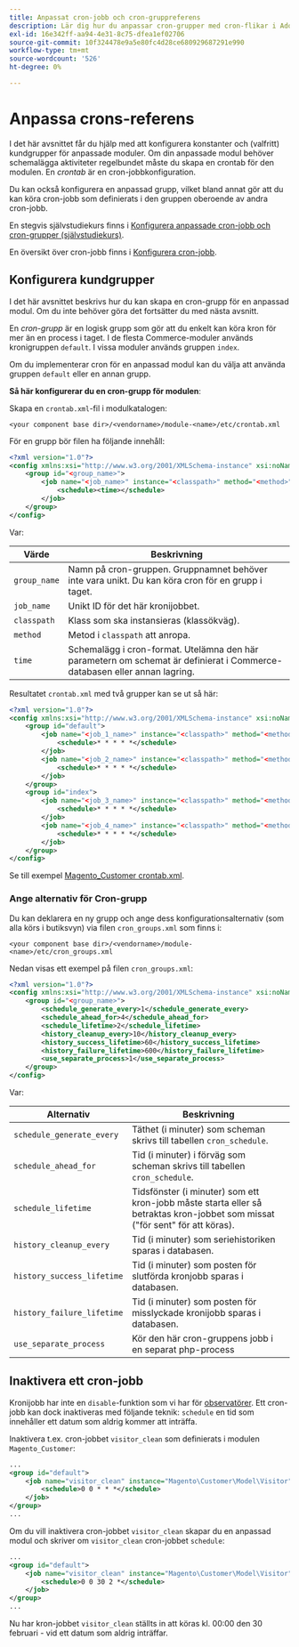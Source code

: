 ```yaml
---
title: Anpassat cron-jobb och cron-gruppreferens
description: Lär dig hur du anpassar cron-grupper med cron-flikar i Adobe Commerce. Identifiera anpassad modulkonfiguration och konfiguration av schemalagda aktiviteter.
exl-id: 16e342ff-aa94-4e31-8c75-dfea1ef02706
source-git-commit: 10f324478e9a5e80fc4d28ce680929687291e990
workflow-type: tm+mt
source-wordcount: '526'
ht-degree: 0%

---
```


# Anpassa crons-referens

I det här avsnittet får du hjälp med att konfigurera konstanter och (valfritt) kundgrupper för anpassade moduler. Om din anpassade modul behöver schemalägga aktiviteter regelbundet måste du skapa en crontab för den modulen. En _crontab_ är en cron-jobbkonfiguration.

Du kan också konfigurera en anpassad grupp, vilket bland annat gör att du kan köra cron-jobb som definierats i den gruppen oberoende av andra cron-jobb.

En stegvis självstudiekurs finns i [Konfigurera anpassade cron-jobb och cron-grupper (självstudiekurs)](custom-cron-tutorial.md).

En översikt över cron-jobb finns i [Konfigurera cron-jobb](../cli/configure-cron-jobs.md).

## Konfigurera kundgrupper

I det här avsnittet beskrivs hur du kan skapa en cron-grupp för en anpassad modul. Om du inte behöver göra det fortsätter du med nästa avsnitt.

En _cron-grupp_ är en logisk grupp som gör att du enkelt kan köra kron för mer än en process i taget. I de flesta Commerce-moduler används kronigruppen `default`. I vissa moduler används gruppen `index`.

Om du implementerar cron för en anpassad modul kan du välja att använda gruppen `default` eller en annan grupp.

**Så här konfigurerar du en cron-grupp för modulen**:

Skapa en `crontab.xml`-fil i modulkatalogen:

```text
<your component base dir>/<vendorname>/module-<name>/etc/crontab.xml
```

För en grupp bör filen ha följande innehåll:

```xml
<?xml version="1.0"?>
<config xmlns:xsi="http://www.w3.org/2001/XMLSchema-instance" xsi:noNamespaceSchemaLocation="urn:magento:module:Magento_Cron:etc/crontab.xsd">
    <group id="<group_name>">
        <job name="<job_name>" instance="<classpath>" method="<method>">
            <schedule><time></schedule>
        </job>
    </group>
</config>
```

Var:

| Värde | Beskrivning |
|---|---|
| `group_name` | Namn på cron-gruppen. Gruppnamnet behöver inte vara unikt. Du kan köra cron för en grupp i taget. |
| `job_name` | Unikt ID för det här kronijobbet. |
| `classpath` | Klass som ska instansieras (klassökväg). |
| `method` | Metod i `classpath` att anropa. |
| `time` | Schemalägg i cron-format. Utelämna den här parametern om schemat är definierat i Commerce-databasen eller annan lagring. |

Resultatet `crontab.xml` med två grupper kan se ut så här:

```xml
<?xml version="1.0"?>
<config xmlns:xsi="http://www.w3.org/2001/XMLSchema-instance" xsi:noNamespaceSchemaLocation="urn:magento:module:Magento_Cron:etc/crontab.xsd">
    <group id="default">
        <job name="<job_1_name>" instance="<classpath>" method="<method_name>">
            <schedule>* * * * *</schedule>
        </job>
        <job name="<job_2_name>" instance="<classpath>" method="<method_name>">
            <schedule>* * * * *</schedule>
        </job>
    </group>
    <group id="index">
        <job name="<job_3_name>" instance="<classpath>" method="<method_name>">
            <schedule>* * * * *</schedule>
        </job>
        <job name="<job_4_name>" instance="<classpath>" method="<method_name>">
            <schedule>* * * * *</schedule>
        </job>
    </group>
</config>
```

Se till exempel [Magento_Customer crontab.xml](https://github.com/magento/magento2/blob/2.4/app/code/Magento/Customer/etc/crontab.xml).

### Ange alternativ för Cron-grupp

Du kan deklarera en ny grupp och ange dess konfigurationsalternativ (som alla körs i butiksvyn) via filen `cron_groups.xml` som finns i:

```text
<your component base dir>/<vendorname>/module-<name>/etc/cron_groups.xml
```

Nedan visas ett exempel på filen `cron_groups.xml`:

```xml
<?xml version="1.0"?>
<config xmlns:xsi="http://www.w3.org/2001/XMLSchema-instance" xsi:noNamespaceSchemaLocation="urn:magento:module:Magento_Cron:etc/cron_groups.xsd">
    <group id="<group_name>">
        <schedule_generate_every>1</schedule_generate_every>
        <schedule_ahead_for>4</schedule_ahead_for>
        <schedule_lifetime>2</schedule_lifetime>
        <history_cleanup_every>10</history_cleanup_every>
        <history_success_lifetime>60</history_success_lifetime>
        <history_failure_lifetime>600</history_failure_lifetime>
        <use_separate_process>1</use_separate_process>
    </group>
</config>
```

Var:

| Alternativ | Beskrivning |
| -------------------------- | ------------------------------------------------------------------------------------------------------ |
| `schedule_generate_every` | Täthet (i minuter) som scheman skrivs till tabellen `cron_schedule`. |
| `schedule_ahead_for` | Tid (i minuter) i förväg som scheman skrivs till tabellen `cron_schedule`. |
| `schedule_lifetime` | Tidsfönster (i minuter) som ett kron-jobb måste starta eller så betraktas kron-jobbet som missat (&quot;för sent&quot; för att köras). |
| `history_cleanup_every` | Tid (i minuter) som seriehistoriken sparas i databasen. |
| `history_success_lifetime` | Tid (i minuter) som posten för slutförda kronjobb sparas i databasen. |
| `history_failure_lifetime` | Tid (i minuter) som posten för misslyckade kronijobb sparas i databasen. |
| `use_separate_process` | Kör den här cron-gruppens jobb i en separat php-process |

## Inaktivera ett cron-jobb

Kronijobb har inte en `disable`-funktion som vi har för [observatörer](https://developer.adobe.com/commerce/php/development/components/events-and-observers/#observers). Ett cron-jobb kan dock inaktiveras med följande teknik: `schedule` en tid som innehåller ett datum som aldrig kommer att inträffa.

Inaktivera t.ex. cron-jobbet `visitor_clean` som definierats i modulen `Magento_Customer`:

```xml
...
<group id="default">
    <job name="visitor_clean" instance="Magento\Customer\Model\Visitor" method="clean">
        <schedule>0 0 * * *</schedule>
    </job>
</group>
...
```

Om du vill inaktivera cron-jobbet `visitor_clean` skapar du en anpassad modul och skriver om `visitor_clean` cron-jobbet `schedule`:

```xml
...
<group id="default">
    <job name="visitor_clean" instance="Magento\Customer\Model\Visitor" method="clean">
        <schedule>0 0 30 2 *</schedule>
    </job>
</group>
...
```

Nu har kron-jobbet `visitor_clean` ställts in att köras kl. 00:00 den 30 februari - vid ett datum som aldrig inträffar.
